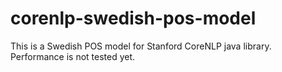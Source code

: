# corenlp-swedish-pos-model

This is a Swedish POS model for Stanford CoreNLP java library. Performance is not tested yet.
